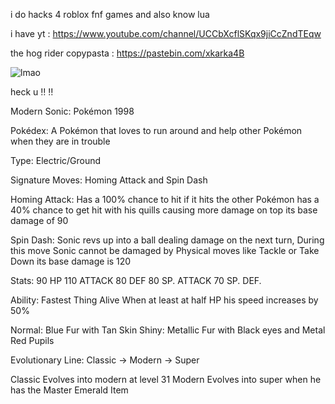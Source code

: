 i do hacks 4 roblox fnf games and also know lua

i have yt : https://www.youtube.com/channel/UCCbXcflSKqx9jiCcZndTEqw

the hog rider copypasta : https://pastebin.com/xkarka4B

![lmao](https://raw.githubusercontent.com/stavratum/lua/cdf1a9d23c8dcc36e00748e957e5945403d87c57/fnb/modzy%20already%20pre%20patched%20all%20my%20methods%20wtf!!!!.png)

heck u ‼ ‼ 

Modern Sonic: Pokémon 1998

Pokédex: A Pokémon that loves to run around and help other Pokémon when they are in trouble

Type: Electric/Ground

Signature Moves: Homing Attack and Spin Dash

Homing Attack: Has a 100% chance to hit if it hits the other Pokémon has a 40% chance to get hit with his quills causing more damage on top its base damage of 90

Spin Dash: Sonic revs up into a ball dealing damage on the next turn, During this move Sonic cannot be damaged by Physical moves like Tackle or Take Down its base damage is 120

Stats:
90 HP
110 ATTACK
80 DEF
80 SP. ATTACK
70 SP. DEF.

Ability: Fastest Thing Alive
When at least at half HP his speed increases by 50%

Normal: Blue Fur with Tan Skin
Shiny: Metallic Fur with Black eyes and Metal Red Pupils 

Evolutionary Line: Classic -> Modern -> Super

Classic Evolves into modern at level 31
Modern Evolves into super when he has the Master Emerald Item
